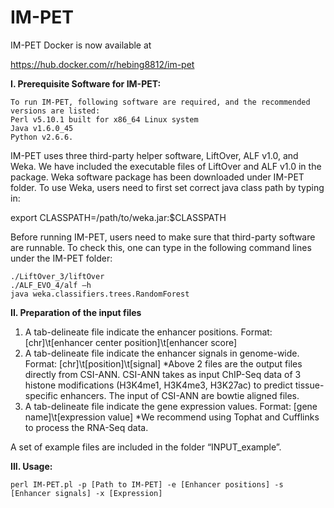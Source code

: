 # IM-PET

IM-PET Docker is now available at 

https://hub.docker.com/r/hebing8812/im-pet

<strong>I. Prerequisite Software for IM-PET:</strong>

	To run IM-PET, following software are required, and the recommended versions are listed:
	Perl v5.10.1 built for x86_64 Linux system
	Java v1.6.0_45
	Python v2.6.6.

IM-PET uses three third-party helper software, LiftOver, ALF v1.0, and Weka. We have included the executable files of LiftOver and ALF v1.0 in the package. Weka software package has been downloaded under IM-PET folder. To use Weka, users need to first set correct java class path by typing in:

export CLASSPATH=/path/to/weka.jar:$CLASSPATH 

Before running IM-PET, users need to make sure that third-party software are runnable. To check this, one can type in the following command lines under the IM-PET folder:
	
	./LiftOver_3/liftOver
	./ALF_EVO_4/alf –h
	java weka.classifiers.trees.RandomForest

<strong>II. Preparation of the input files</strong>

1) A tab-delineate file indicate the enhancer positions. 
   Format: [chr]\t[enhancer center position]\t[enhancer score]
2) A tab-delineate file indicate the enhancer signals in genome-wide.
   Format: [chr]\t[position]\t[signal]
*Above 2 files are the output files directly from CSI-ANN. CSI-ANN takes as input ChIP-Seq data of 3 histone modifications (H3K4me1, H3K4me3, H3K27ac) to predict tissue-specific enhancers. The input of CSI-ANN are bowtie aligned files.
3) A tab-delineate file indicate the gene expression values.
   Format: [gene name]\t[expression value]
*We recommend using Tophat and Cufflinks to process the RNA-Seq data.

A set of example files are included in the folder “INPUT_example”.

<strong>III. Usage:</strong>
```
perl IM-PET.pl -p [Path to IM-PET] -e [Enhancer positions] -s [Enhancer signals] -x [Expression] 
```

